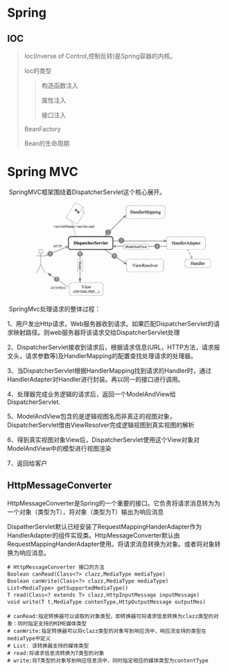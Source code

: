 # Spring

## IOC

>Ioc(Inverse of Control,控制反转)是Spring容器的内核。
>
>Ioc的类型
>
>> 构造函数注入
>>
>> 属性注入
>>
>> 接口注入
>
>BeanFactory
>
>Bean的生命周期
>
>

# Spring MVC

​	SpringMVC框架围绕着DispatcherServlet这个核心展开。

![1563465443411](img\springMvc.png)

​	SpringMvc处理请求的整体过程：

1、用户发出Http请求，Web服务器收到请求。如果匹配DispatcherServlet的请求映射路径。则web服务器将该请求交给DispatcherServlet处理

2、DispatcherServlet接收到请求后，根据请求信息(URL，HTTP方法，请求报文头，请求参数等)及HandlerMapping的配置查找处理请求的处理器。

3、当DispatcherServlet根据HandlerMapping找到请求的Handler时，通过HandlerAdapter对Handler进行封装。再以同一的接口进行调用。

4、处理器完成业务逻辑的请求后，返回一个ModelAndView给DispatcherServlet.

5、ModelAndView包含的是逻辑视图名而非真正的视图对象，DispatcherServlet借由ViewResolver完成逻辑视图到真实视图的解析

6、得到真实视图对象View后，DispatcherServlet使用这个View对象对ModelAndView中的模型进行视图渲染

7、返回给客户



## HttpMessageConverter<T>

​	HttpMessageConverter<T>是Spring的一个重要的接口。它负责将请求消息转为为一个对象（类型为T），将对象（类型为T）输出为响应消息

​	DispatherServlet默认已经安装了RequestMappingHanderAdapter作为HandlerAdapter的组件实现类。HttpMessageConverter默认由RequestMappingHanderAdapter使用。将请求消息转换为对象。或者将对象转换为响应消息。

```shell
# HttpMessageConverter 接口的方法
Boolean canRead(Class<?> clazz,MediaType mediaType)
Boolean canWrite(Class<?> clazz,MediaType mediaType)
List<MediaType> getSupportedMediaType()
T read(Class<? extends T> clazz,HttpInputMessage inputMessage)
void write(T t,MediaType contenType,HttpOutputMessage outputMes)

# canRead:指定转换器可以读取的对象类型，即转换器可将请求信息转换为clazz类型的对象：同时指定支持的MIME媒体类型
# canWrite:指定转换器可以将clazz类型的对象写到响应流中，响应流支持的类型在mediaType中定义
# List: 该转换器支持的媒体类型
# read:将请求信息流转换为T类型的对象
# write:将T类型的对象写到响应信息流中，同时指定相应的媒体类型为contentType
```



